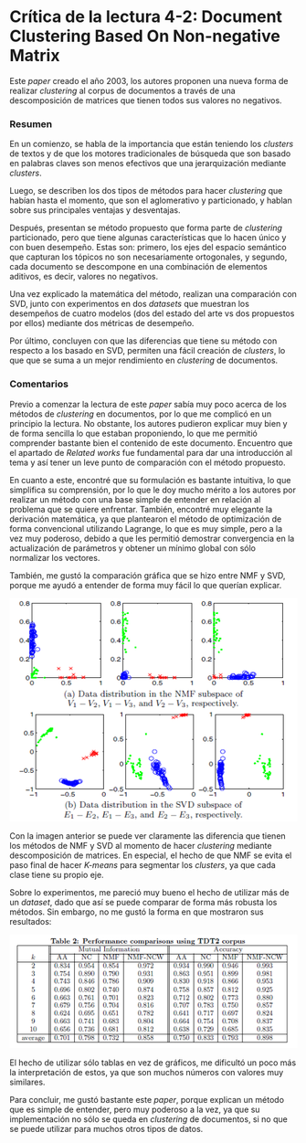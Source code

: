 # Crítica de la lectura 4-2: Document Clustering Based On Non-negative Matrix
Este *paper* creado el año 2003, los autores proponen una nueva forma de realizar *clustering* al corpus de documentos a través de una descomposición de matrices que tienen todos sus valores no negativos.

### Resumen

En un comienzo, se habla de la importancia que están teniendo los *clusters* de textos y de que los motores tradicionales de búsqueda que son basado en palabras claves son menos efectivos que una jerarquización mediante *clusters*.

Luego, se describen los dos tipos de métodos para hacer *clustering* que habían hasta el momento, que son el aglomerativo y particionado, y hablan sobre sus principales ventajas y desventajas.

Después, presentan se método propuesto que forma parte de *clustering* particionado, pero que tiene algunas características que lo hacen único y con buen desempeño. Estas son: primero, los ejes del espacio semántico que capturan los tópicos no son necesariamente ortogonales, y segundo, cada documento se descompone en una combinación de elementos aditivos, es decir, valores no negativos.

Una vez explicado la matemática del método, realizan una comparación con SVD, junto con experimentos en dos *datasets* que muestran los desempeños de cuatro modelos (dos del estado del arte vs dos propuestos por ellos) mediante dos métricas de desempeño.

Por último, concluyen con que las diferencias que tiene su método con respecto a los basado en SVD, permiten una fácil creación de *clusters*, lo que que se suma a un mejor rendimiento en *clustering* de documentos.

### Comentarios

Previo a comenzar la lectura de este *paper* sabía muy poco acerca de los métodos de *clustering* en documentos, por lo que me complicó en un principio la lectura. No obstante, los autores pudieron explicar muy bien y de forma sencilla lo que estaban proponiendo, lo que me permitió comprender bastante bien el contenido de este documento. Encuentro que el apartado de *Related works* fue fundamental para dar una introducción al tema y así tener un leve punto de comparación con el método propuesto.

En cuanto a este, encontré que su formulación es bastante intuitiva, lo que simplifica su comprensión, por lo que le doy mucho mérito a los autores por realizar un método con una base simple de entender en relación al problema que se quiere enfrentar.  También,  encontré muy elegante la derivación matemática, ya que plantearon el método de optimización de forma convencional utilizando Lagrange, lo que es muy simple, pero a la vez muy poderoso, debido a que les permitió demostrar convergencia en la actualización de parámetros y obtener un mínimo global con sólo normalizar los vectores.

También, me gustó la comparación gráfica que se hizo entre NMF y SVD, porque me ayudó a entender de forma muy fácil lo que querían explicar.

![](Assets\lectura4-2_comparacion.png)

Con la imagen anterior se puede ver claramente las diferencia que tienen los métodos de NMF y SVD al momento de hacer *clustering* mediante descomposición de matrices. En especial, el hecho de que NMF se evita el paso final de hacer *K-means* para segmentar los *clusters*, ya que cada clase tiene su propio eje.

Sobre lo experimentos, me pareció muy bueno el hecho de utilizar más de un *dataset*, dado que así se puede comparar de forma más robusta los métodos. Sin embargo, no me gustó la forma en que mostraron sus resultados:

![](Assets\lectura4-2_tabla.png)

El hecho de utilizar sólo tablas en vez de gráficos, me dificultó un poco más la interpretación de estos, ya que son muchos números con valores muy similares.

Para concluir, me gustó bastante este *paper*, porque explican un método que es simple de entender, pero muy poderoso a la vez, ya que su implementación no sólo se queda en *clustering* de documentos, si no que se puede utilizar para muchos otros tipos de datos.